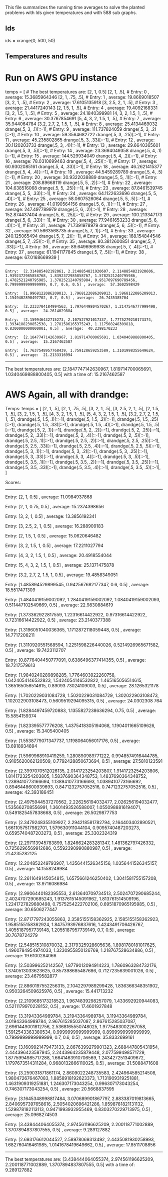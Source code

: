 
This file summarizes the running time averages to solve the planted problems with Ids <ids> given temperatures <temperatures> and with 588 sub graphs.

## Ids
ids = xrange(0, 500, 50)

## Temperatures and results

# Run on AWS GPU instance
temps = [
        # The best temperatures are:  [2, 1, 0.5]
        [2, 1, .5],  # Entry:  0 , average:  15.3685964346
        [2, 1, .75, .5],  # Entry:  1 , average:  19.8669018507
        [3, 2, 1, .5],  # Entry:  2 , average:  17.6105135918
        [3, 2.5, 2, 1, .5],  # Entry:  3 , average:  21.4417240143
        [2, 1.5, 1, .5],  # Entry:  4 , average:  19.4092168331
        [3, 2, 1.5, 1, .5],  # Entry:  5 , average:  24.1840399981
        [4, 3, 2, 1.5, 1, .5],  # Entry:  6 , average:  30.3767854691
        [5, 4, 3, 2, 1.5, 1, .5],  # Entry:  7 , average:  35.944064784
        [3.2, 2.7, 2, 1.5, 1, .5],  # Entry:  8 , average:  25.4134469032
        drange(.5, 3, .1)[::-1],  # Entry:  9 , average:  111.737824059
        drange(.5, 3, .2)[::-1],  # Entry:  10 , average:  59.3564682722
        drange(.5, 3, .25)[::-1],  # Entry:  11 , average:  45.235802865
        drange(.5, 3, .33)[::-1],  # Entry:  12 , average:  30.1120203733
        drange(.5, 3, .4)[::-1],  # Entry:  13 , average:  29.6640365601
        drange(.5, 3, .5)[::-1],  # Entry:  14 , average:  23.3694049358
        drange(.5, 4, .1)[::-1],  # Entry:  15 , average:  144.529934049
        drange(.5, 4, .2)[::-1],  # Entry:  16 , average:  78.0310699463
        drange(.5, 4, .25)[::-1],  # Entry:  17 , average:  60.9302085161
        drange(.5, 4, .33)[::-1],  # Entry:  18 , average:  46.2621415377
        drange(.5, 4, .4)[::-1],  # Entry:  19 , average:  44.5459289789
        drange(.5, 4, .5)[::-1],  # Entry:  20 , average:  30.9322038889
        drange(.5, 5, .1)[::-1],  # Entry:  21 , average:  208.89668119
        drange(.5, 5, .2)[::-1],  # Entry:  22 , average:  104.638516068
        drange(.5, 5, .25)[::-1],  # Entry:  23 , average:  87.8461539745
        drange(.5, 5, .33)[::-1],  # Entry:  24 , average:  64.1122633696
        drange(.5, 5, .4)[::-1],  # Entry:  25 , average:  58.0607526064
        drange(.5, 5, .5)[::-1],  # Entry:  26 , average:  41.0190564156
        drange(.5, 6, .1)[::-1],  # Entry:  27 , average:  247.497789979
        drange(.5, 6, .2)[::-1],  # Entry:  28 , average:  152.874437404
        drange(.5, 6, .25)[::-1],  # Entry:  29 , average:  100.213347173
        drange(.5, 6, .33)[::-1],  # Entry:  30 , average:  77.9461653233
        drange(.5, 6, .4)[::-1],  # Entry:  31 , average:  71.7391978979
        drange(.5, 6, .5)[::-1],  # Entry:  32 , average:  50.5663568735
        drange(.5, 7, .1)[::-1],  # Entry:  33 , average:  240.125065494
        drange(.5, 7, .2)[::-1],  # Entry:  34 , average:  168.154844546
        drange(.5, 7, .25)[::-1],  # Entry:  35 , average:  80.3812600851
        drange(.5, 7, .33)[::-1],  # Entry:  36 , average:  89.6496969938
        drange(.5, 7, .4)[::-1],  # Entry:  37 , average:  61.1941177845
        drange(.5, 7, .5)[::-1],  # Entry:  38 , average:  67.0168669939
    ]

----------------------------------------
    Entry:  [2.314885482192061, 2.2148854821920607, 2.1148854821920606, 1.9392372985858768, 1.8392372985858767, 1.5782521240795986, 1.4782521240795985, 1.3782521240795984, 0.9517097690789456, 0.7999999999999999, 0.7, 0.6, 0.5] , average:  57.3602598429

    Entry:  [1.9968122086209013, 1.7968122086209013, 1.5968122086209013, 1.1549402890497702, 0.7, 0.5] , average:  26.7435385704

    Entry:  [2.2333704184994563, 1.7976449804570267, 1.2147546777999498, 0.5] , average:  24.2614029884

    Entry:  [2.159946432715273, 2.107527921017337, 1.7775279210173374, 1.3934188230852538, 1.2781586165375243, 1.117508248309818, 0.8300000000000001, 0.5] , average:  40.2398170233

    Entry:  [2.1847747142630967, 1.819714700065691, 1.0340469888800405, 0.5] , average:  15.2167462587

    Entry:  [1.7637548957768439, 1.759128659253589, 1.3101998355649624, 0.5] , average:  21.2133316994

----------------------------------------
The best temperatures are:  [2.1847747142630967, 1.819714700065691, 1.0340469888800405, 0.5]  with a time of:  15.2167462587









# AWS Again, all with drandge:

Temps:
 temps = [
        [2, 1, .5],
        [2, 1, .75, .5],
        [3, 2, 1, .5],
        [3, 2.5, 2, 1, .5],
        [2, 1.5, 1, .5],
        [3, 2, 1.5, 1, .5],
        [4, 3, 2, 1.5, 1, .5],
        [5, 4, 3, 2, 1.5, 1, .5],
        [3.2, 2.7, 2, 1.5, 1, .5],
        drandge(.5, 1.5, .1)[::-1],
        drandge(.5, 1.5, .2)[::-1],
        drandge(.5, 1.5, .25)[::-1],
        drandge(.5, 1.5, .33)[::-1],
        drandge(.5, 1.5, .4)[::-1],
        drandge(.5, 1.5, .5)[::-1],
        drandge(.5, 2, .1)[::-1],
        drandge(.5, 2, .2)[::-1],
        drandge(.5, 2, .25)[::-1],
        drandge(.5, 2, .33)[::-1],
        drandge(.5, 2, .4)[::-1],
        drandge(.5, 2, .5)[::-1],
        drandge(.5, 2.5, .1)[::-1],
        drandge(.5, 2.5, .2)[::-1],
        drandge(.5, 2.5, .25)[::-1],
        drandge(.5, 2.5, .33)[::-1],
        drandge(.5, 2.5, .4)[::-1],
        drandge(.5, 2.5, .5)[::-1],
        drandge(.5, 3, .1)[::-1],
        drandge(.5, 3, .2)[::-1],
        drandge(.5, 3, .25)[::-1],
        drandge(.5, 3, .33)[::-1],
        drandge(.5, 3, .4)[::-1],
        drandge(.5, 3, .5)[::-1],
        drandge(.5, 3.5, .1)[::-1],
        drandge(.5, 3.5, .2)[::-1],
        drandge(.5, 3.5, .25)[::-1],
        drandge(.5, 3.5, .33)[::-1],
        drandge(.5, 3.5, .4)[::-1],
        drandge(.5, 3.5, .5)[::-1],
    ]


Scores:

----------------------------------------
Entry:  [2, 1, 0.5] , average:  11.0984937868

Entry:  [2, 1, 0.75, 0.5] , average:  15.2374398656

Entry:  [3, 2, 1, 0.5] , average:  13.3856192341

Entry:  [3, 2.5, 2, 1, 0.5] , average:  16.288909183

Entry:  [2, 1.5, 1, 0.5] , average:  15.0620646482

Entry:  [3, 2, 1.5, 1, 0.5] , average:  17.2211027794

Entry:  [4, 3, 2, 1.5, 1, 0.5] , average:  20.4918554044

Entry:  [5, 4, 3, 2, 1.5, 1, 0.5] , average:  25.1371475878

Entry:  [3.2, 2.7, 2, 1.5, 1, 0.5] , average:  19.4858349051

Entry:  [1.485894529899545, 0.942567682177347, 0.6, 0.5] , average:  18.5517471309

Entry:  [1.4840419159002092, 1.2840419159002092, 1.0840419159002093, 0.511447102549669, 0.5] , average:  22.9830884619

Entry:  [1.373362922817559, 1.22316614422922, 0.97316614422922, 0.72316614422922, 0.5] , average:  23.2140377388

Entry:  [1.3196051040036365, 1.1712872118059448, 0.5] , average:  14.7717206211

Entry:  [1.3110920551568594, 1.2251598226440026, 0.5214926965671582, 0.5] , average:  19.7423112707

Entry:  [0.8776404450777091, 0.6386496377414355, 0.5] , average:  18.7217579613

Entry:  [1.9840240289898285, 1.7764603922260758, 1.6424054146532823, 1.5424054146532822, 1.465165056514615, 1.365165056514615, 0.89093
73024109003, 0.5] , average:  28.1265321178

Entry:  [1.7020229031084728, 1.5020229031084729, 1.302022903108473, 1.102022903108473, 0.5609519294095315, 0.5] , average:  24.0302308
764


Entry:  [1.8284497459720883, 1.1355827238636294, 0.75, 0.5] , average:  15.5854159374

Entry:  [1.823395577776208, 1.4375418305194068, 1.1904011665109626, 0.5] , average:  15.3405400405

Entry:  [1.5538779071347737, 1.1198064056017176, 0.5] , average:  13.6918934894

Entry:  [1.5969968910419259, 1.280890989771222, 0.9948574916444785, 0.9165620062120509, 0.7792428850673694, 0.5] , average:  27.5810123591

Entry:  [2.3997070512026135, 2.0141723254203807, 1.9141723254203806, 1.8141723254203805, 1.5837690364348753, 1.4837690364348752, 1.2389410773166694, 1.1389410773166693, 1.0389410773166692, 0.8946448600939693, 0.8471232757052516, 0.7471232757052516, 0.5] , average:  42.393186451

Entry:  [2.4975944537270562, 2.226256194032477, 2.026256194032477, 1.535662708556991, 1.3601493526588007, 1.0550988816194071, 0.5491825457838668, 0.5] , average:  26.5029877753

Entry:  [2.3479248355109927, 2.294218581782794, 2.164403402890521, 1.6611057517982701, 1.579630911044104, 0.9095740487203273, 0.6595740487203273, 0.5] , average:  25.3302324319

Entry:  [2.297113945783899, 1.8246624283281347, 1.481362797426332, 0.7256296569912686, 0.5592390990880987, 0.5] , average:  21.4235282125

Entry:  [2.204852249793907, 1.4356441526345156, 1.0356441526345157, 0.5] , average:  14.1558249984

Entry:  [2.2611649145054815, 1.6575661246250402, 1.3041581755157208, 0.5] , average:  13.9716086984

Entry:  [2.9906440182395553, 2.613640709734513, 2.5024707290685244, 2.4024707290685243, 1.9137615145091962, 1.813761514509196, 1.2241727829680498, 0.7575254222702106, 0.6951870965195985, 0.5] , average:  30.6506277447

Entry:  [2.8717797243055863, 2.3585155158362925, 2.1585155158362923, 1.9585155158362924, 1.8475793976837616, 1.4243491706426767, 1.4055187957739148, 1.2055187957739149, 0.7, 0.5] , average:  30.7678724279

Entry:  [2.548515310870032, 2.3179325928605636, 1.8981780181017625, 1.4960784954974033, 1.3230955850126769, 1.218767528634886, 0.5] , average:  19.6100284066

Entry:  [2.503996252142567, 1.8779012094914223, 1.7860963284732176, 1.3740513033623625, 0.857398685487686, 0.7127235639001026, 0.5] , average:  23.4679582877

Entry:  [2.8860197552256315, 2.1042297989299428, 1.836366348351902, 0.9503264509625976, 0.5] , average:  15.441713232

Entry:  [2.2109685173218523, 1.9674839298257079, 1.433692920944083, 0.5211179970228152, 0.5] , average:  17.4601927848

Entry:  [3.31943364989784, 3.21943364989784, 3.11943364989784, 3.01943364989784, 2.967615285037087, 2.867615285037087, 2.6961449001812756, 2.5368165550748025, 1.9775483002267058, 1.5912543363380534, 0.9999999999999999, 0.8999999999999999, 0.7999999999999999, 0.7, 0.6, 0.5] , average:  35.8332699161

Entry:  [3.1609921479473133, 2.8676399279901323, 2.688447805431954, 2.444396423587945, 2.2443964235879448, 2.077599498571729, 1.8775994985717288, 1.6641463910706569, 1.2434272513409672, 1.1797673514311284, 0.9680132866110025, 0.5] , average:  31.5088471608

Entry:  [3.259031871861174, 2.8609022248735583, 2.424964585214508, 1.980472676467083, 1.8858918192623373, 1.7131909319251881, 1.4631909319251881, 1.246307173043254, 0.996307173043254, 0.746307173043254, 0.5] , average:  20.5668837595

Entry:  [3.1645348998817484, 3.070689901867797, 2.883387019813665, 2.8406957397658616, 2.5054020696421286, 1.8598781821131132, 1.529878182113113, 0.9471993932955469, 0.8303270229713975, 0.5] , average:  25.0968274503

Entry:  [3.438444064055374, 2.974561196625209, 2.200118771002889, 1.3707894837807555, 0.5] , average:  9.289127882

Entry:  [2.693176612044527, 2.58978069313492, 2.4435081930258993, 1.682760416461985, 1.0141678419649662, 0.5] , average:  17.8511708856

----------------------------------------
The best temperatures are:  [3.438444064055374, 2.974561196625209, 2.200118771002889, 1.3707894837807555, 0.5]  with a time of:  9.289127882
